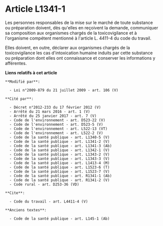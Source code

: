 # Article L1341-1

Les personnes responsables de la mise sur le marché de toute substance ou préparation doivent, dès qu'elles en reçoivent la
demande, communiquer sa composition aux organismes chargés de la toxicovigilance et à l'organisme compétent mentionné à
l'article L. 4411-4 du code du travail. 

Elles doivent, en outre, déclarer aux organismes chargés de la toxicovigilance les cas d'intoxication humaine induits par
cette substance ou préparation dont elles ont connaissance et conserver les informations y afférentes.

**Liens relatifs à cet article**

	**Modifié par**:

	  - Loi n°2009-879 du 21 juillet 2009 - art. 106 (V)

	**Cité par**:

	  - Décret n°2012-233 du 17 février 2012 (V)
	  - Arrêté du 21 mars 2016 - art. 1 (V)
	  - Arrêté du 25 janvier 2017 - art. 7 (V)
	  - Code de l'environnement - art. D523-22 (V)
	  - Code de l'environnement - art. D523-5 (V)
	  - Code de l'environnement - art. L522-13 (VT)
	  - Code de l'environnement - art. L522-2 (V)
	  - Code de la santé publique - art. L1340-5 (V)
	  - Code de la santé publique - art. L1341-2 (V)
	  - Code de la santé publique - art. L1341-3 (Ab)
	  - Code de la santé publique - art. L1342-1 (V)
	  - Code de la santé publique - art. L1343-2 (V)
	  - Code de la santé publique - art. L1343-3 (V)
	  - Code de la santé publique - art. L1413-4 (M)
	  - Code de la santé publique - art. L1523-6 (T)
	  - Code de la santé publique - art. L1523-7 (V)
	  - Code de la santé publique - art. R1341-1 (Ab)
	  - Code de la santé publique - art. R1341-2 (V)
	  - Code rural - art. D253-36 (VD)

	**Cite**:

	  - Code du travail - art. L4411-4 (V)

	**Anciens textes**:

	  - Code de la santé publique - art. L145-1 (Ab)
